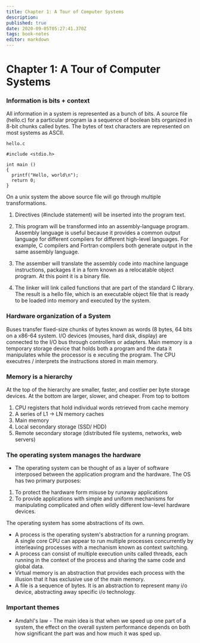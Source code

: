 ```yaml
---
title: Chapter 1: A Tour of Computer Systems
description: 
published: true
date: 2020-09-05T05:27:41.370Z
tags: book-notes
editor: markdown
---
```


# Chapter 1: A Tour of Computer Systems


### Information is bits + context
All information in a system is represented as a bunch of bits. A source file (hello.c) for a particular program ia a sequence of boolean bits organized in 8-bit chunks called bytes. The bytes of text characters are represented on most systems as ASCII. 

`hello.c`
```
#include <stdio.h>

int main ()
{
  printf("Hello, world\n");
  return 0;
}
```

On a unix system the above source file will go through multiple transformations. 

1. Directives (#include statement) will be inserted into the program text. 

2. This program will be transformed into an assembly-language program. Assembly language is useful because it provides a common output language for different compilers for different high-level languages. For example, C compilers and Fortran compilers both generate output in the same assembly language.

3. The assember will translate the assembly code into machine language instructions, packages it in a form known as a relocatable object program. At this point it is a binary file. 

4. The linker will link called functions that are part of the standard C library. The result is a hello file, which is an executable object file that is ready to be loaded into memory and executed by the system. 


### Hardware organization of a System

Buses transfer fixed-size chunks of bytes known as words (8 bytes, 64 bits on a x86-64 system. I/O devices (mouses, hard disk, display) are connected to the I/O bus through controllers or adapters. Main memory is a temporary storage device that holds both a program and the data it manipulates while the processor is e xecuting the program. The CPU executres / interprets the instructions stored in main memory. 

### Memory is a hierarchy

At the top of the hierarchy are smaller, faster, and costlier per byte storage devices. At the bottom are larger, slower, and cheaper. From top to bottom
1. CPU registers that hold individual words retrieved from cache memory
2. A series of L1 -> LN memory caches
3. Main memory
4. Local secondary storage (SSD/ HDD)
5. Remote secondary storage (distributed file systems, networks, web servers)

### The operating system manages the hardware
* The operating system can be thought of as a layer of software interposed between the application program and the hardware. The OS has two primary purposes: 
1. To protect the hardware form misuse by runaway applications
2. To provide applications with simple and uniform mechanisms for manipulating complicated and often wildly different low-level hardware devices. 

The operating system has some abstractions of its own. 
* A process is the operating system's abstraction for a running program. A single core CPU can appear to run multiple processes concurrently by interleaving processes with a mechanism known as context switching. 
* A process can consist of multiple execution units called threads, each running in the context of the process and sharing the same code and global data. 
* Virtual memory is an abstraction that provides each process with the illusion that it has exclusive use of the main memory. 
* A file is a sequence of bytes. It is an abstraction to represent many i/o device, abstracting away specific i/o technology. 

### Important themes
* Amdahl's law - The main idea is that when we speed up one part of a system, the effect on the overall system performance depends on both how significant the part was and how much it was sped up. 